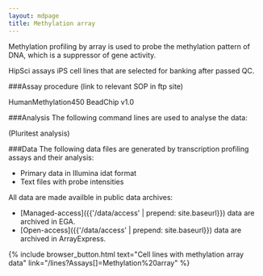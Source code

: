 ```yaml
---
layout: mdpage
title: Methylation array
---
```


Methylation profiling by array is used to probe the methylation pattern of DNA, which is a suppressor of gene activity.

HipSci assays iPS cell lines that are selected for banking after passed QC.

###Assay procedure
(link to relevant SOP in ftp site)

HumanMethylation450 BeadChip v1.0

###Analysis
The following command lines are used to analyse the data:

(Pluritest analysis)

###Data
The following data files are generated by transcription profiling assays and their analysis:
*   Primary data in Illumina idat format
*   Text files with probe intensities

All data are made availble in public data archives:
*   [Managed-access]({{'/data/access' | prepend: site.baseurl}}) data are archived in EGA.
*   [Open-access]({{'/data/access' | prepend: site.baseurl}}) data are archived in ArrayExpress.

{% include browser_button.html text="Cell lines with methylation array data" link="/lines?Assays[]=Methylation%20array" %}
